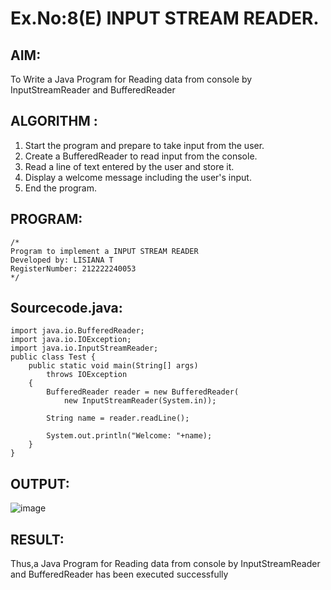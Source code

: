 # Ex.No:8(E)  INPUT STREAM READER.

## AIM:
To Write a Java Program for Reading data from console by InputStreamReader and BufferedReader
## ALGORITHM :
1. Start the program and prepare to take input from the user.
2. Create a BufferedReader to read input from the console.
3. Read a line of text entered by the user and store it.
4. Display a welcome message including the user's input.
5. End the program.


## PROGRAM:
 ```
/*
Program to implement a INPUT STREAM READER
Developed by: LISIANA T
RegisterNumber: 212222240053 
*/
```

## Sourcecode.java:
```
import java.io.BufferedReader;
import java.io.IOException;
import java.io.InputStreamReader;
public class Test {
	public static void main(String[] args)
		throws IOException
	{
		BufferedReader reader = new BufferedReader(
			new InputStreamReader(System.in));

		String name = reader.readLine();

		System.out.println("Welcome: "+name);
	}
}
```


## OUTPUT:

![image](https://github.com/user-attachments/assets/bff2cb61-78d4-4cc6-8de0-07d07889d47c)


## RESULT:
Thus,a Java Program for Reading data from console by InputStreamReader and BufferedReader has been executed successfully

